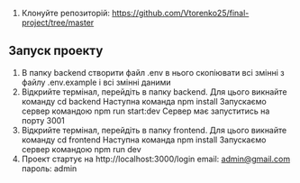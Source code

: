 
1. Клонуйте репозиторій:
   https://github.com/Vtorenko25/final-project/tree/master


## Запуск проекту
1. В папку backend створити файл .env в нього скопіювати всі змінні з файлу .env.example 
і всі змінні даними
2. Відкрийте термінал, перейдіть в папку backend. Для цього викнайте команду
cd backend 
Наступна команда
npm install
Запускаємо сервер командою
npm run start:dev
Сервер має запуститись на порту 3001
3. Відкрийте термінал, перейдіть в папку frontend. Для цього викнайте команду
cd frontend
Наступна команда
npm install
Запускаємо сервер командою
npm run dev
4. Проект стартує на http://localhost:3000/login
email: admin@gmail.com
пароль: admin











